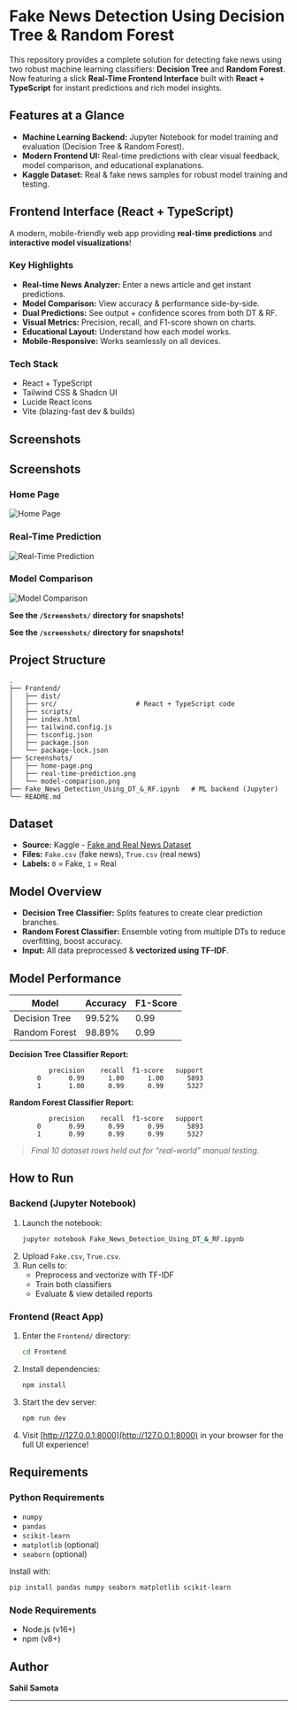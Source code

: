 #  Fake News Detection Using Decision Tree & Random Forest

This repository provides a complete solution for detecting fake news using two robust machine learning classifiers: **Decision Tree** and **Random Forest**. Now featuring a slick **Real-Time Frontend Interface** built with **React + TypeScript** for instant predictions and rich model insights.

##  Features at a Glance

- **Machine Learning Backend:** Jupyter Notebook for model training and evaluation (Decision Tree & Random Forest).
- **Modern Frontend UI:** Real-time predictions with clear visual feedback, model comparison, and educational explanations.
- **Kaggle Dataset:** Real & fake news samples for robust model training and testing.

##  Frontend Interface (React + TypeScript)

A modern, mobile-friendly web app providing **real-time predictions** and **interactive model visualizations**!

###  Key Highlights

- **Real-time News Analyzer:** Enter a news article and get instant predictions.
- **Model Comparison:** View accuracy & performance side-by-side.
- **Dual Predictions:** See output + confidence scores from both DT & RF.
- **Visual Metrics:** Precision, recall, and F1-score shown on charts.
- **Educational Layout:** Understand how each model works.
- **Mobile-Responsive:** Works seamlessly on all devices.

###  Tech Stack

- React + TypeScript
- Tailwind CSS & Shadcn UI
- Lucide React Icons
- Vite (blazing-fast dev & builds)

##  Screenshots

## Screenshots

### Home Page
![Home Page](./Screenshots/home-page.png)

### Real-Time Prediction
![Real-Time Prediction](./Screenshots/real-time-prediction.png)

### Model Comparison
![Model Comparison](./Screenshots/model-comparison.png)

**See the `/Screenshots/` directory for snapshots!**


**See the `/screenshots/` directory for snapshots!**

## Project Structure

```
.
├── Frontend/
│   ├── dist/
│   ├── src/                    # React + TypeScript code
│   ├── scripts/
│   ├── index.html
│   ├── tailwind.config.js
│   ├── tsconfig.json
│   ├── package.json
│   └── package-lock.json
├── Screenshots/
│   ├── home-page.png
│   ├── real-time-prediction.png
│   └── model-comparison.png
├── Fake_News_Detection_Using_DT_&_RF.ipynb   # ML backend (Jupyter)
└── README.md
```

## Dataset

- **Source:** Kaggle - [Fake and Real News Dataset](https://www.kaggle.com/datasets/clmentbisaillon/fake-and-real-news-dataset)
- **Files:** `Fake.csv` (fake news), `True.csv` (real news)
- **Labels:** `0` = Fake, `1` = Real

##  Model Overview

- **Decision Tree Classifier:** Splits features to create clear prediction branches.
- **Random Forest Classifier:** Ensemble voting from multiple DTs to reduce overfitting, boost accuracy.
- **Input:** All data preprocessed & **vectorized using TF-IDF**.

##  Model Performance

| Model                   | Accuracy | F1-Score |
|-------------------------|----------|----------|
| Decision Tree           | 99.52%   | 0.99     |
| Random Forest           | 98.89%   | 0.99     |

**Decision Tree Classifier Report:**
```
          precision    recall  f1-score   support
       0       0.99      1.00      1.00      5893
       1       1.00      0.99      0.99      5327
```

**Random Forest Classifier Report:**
```
          precision    recall  f1-score   support
       0       0.99      0.99      0.99      5893
       1       0.99      0.99      0.99      5327
```
> _Final 10 dataset rows held out for “real-world” manual testing._

##  How to Run

###  Backend (Jupyter Notebook)

1. Launch the notebook:
    ```bash
    jupyter notebook Fake_News_Detection_Using_DT_&_RF.ipynb
    ```
2. Upload `Fake.csv`, `True.csv`.
3. Run cells to:
    - Preprocess and vectorize with TF-IDF
    - Train both classifiers
    - Evaluate & view detailed reports

###  Frontend (React App)

1. Enter the `Frontend/` directory:
    ```bash
    cd Frontend
    ```
2. Install dependencies:
    ```bash
    npm install
    ```
3. Start the dev server:
    ```bash
    npm run dev
    ```
4. Visit [http://127.0.0.1:8000](http://127.0.0.1:8000) in your browser for the full UI experience!

##  Requirements

### Python Requirements

- `numpy`  
- `pandas`  
- `scikit-learn`  
- `matplotlib` (optional)
- `seaborn` (optional)

Install with:

```bash
pip install pandas numpy seaborn matplotlib scikit-learn
```

### Node Requirements

- Node.js (v16+)
- npm (v8+)

## Author

**Sahil Samota**

---
